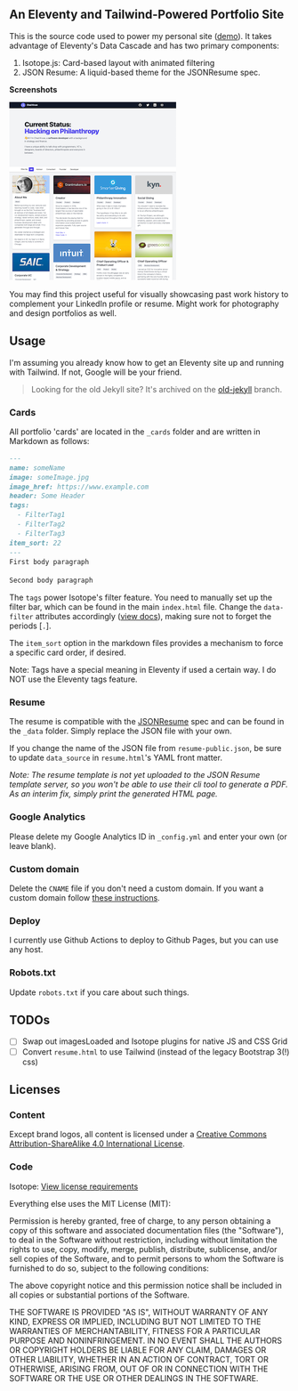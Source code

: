 ## An Eleventy and Tailwind-Powered Portfolio Site  
This is the source code used to power my personal site ([demo](http://www.chadkruse.com)). It takes advantage of Eleventy's Data Cascade and has two primary components:  

1. Isotope.js: Card-based layout with animated filtering  
2. JSON Resume: A liquid-based theme for the JSONResume spec.  

**Screenshots**  

![Screenshot](https://github.com/chadokruse/chadokruse.github.com/blob/main/src/images/screenshot.png?raw=true "Screenshot")

You may find this project useful for visually showcasing past work history to complement your LinkedIn profile or resume. Might work for photography and design portfolios as well.  

## Usage
I'm assuming you already know how to get an Eleventy site up and running with Tailwind. If not, Google will be your friend.

> Looking for the old Jekyll site? It's archived on the [old-jekyll](https://github.com/chadokruse/chadokruse.github.com/tree/old-jekyll) branch.

### Cards   
All portfolio 'cards' are located in the `_cards` folder and are written in Markdown as follows:

```markdown
---
name: someName  
image: someImage.jpg  
image_href: https://www.example.com  
header: Some Header  
tags:
  - FilterTag1
  - FilterTag2
  - FilterTag3
item_sort: 22
---
First body paragraph

Second body paragraph
```

The `tags` power Isotope's filter feature. You need to manually set up the filter bar, which can be found in the main `index.html` file. Change the `data-filter` attributes accordingly ([view docs](http://isotope.metafizzy.co/filtering.html#ui)), making sure not to forget the periods [`.`]. 

The `item_sort` option in the markdown files provides a mechanism to force a specific card order, if desired.  

Note: Tags have a special meaning in Eleventy if used a certain way. I do NOT use the Eleventy tags feature.

### Resume   
The resume is compatible with the [JSONResume](https://jsonresume.org/) spec and can be found in the `_data` folder. Simply replace the JSON file with your own.

If you change the name of the JSON file from `resume-public.json`, be sure to update `data_source` in `resume.html`'s YAML front matter.

*Note: The resume template is not yet uploaded to the JSON Resume template server, so you won't be able to use their cli tool to generate a PDF. As an interim fix, simply print the generated HTML page.*

### Google Analytics   
Please delete my Google Analytics ID in `_config.yml` and enter your own (or leave blank).

### Custom domain   
Delete the `CNAME` file if you don't need a custom domain. If you want a custom domain follow [these instructions](https://help.github.com/articles/setting-up-a-custom-domain-with-pages).

### Deploy   
I currently use Github Actions to deploy to Github Pages, but you can use any host.

### Robots.txt   
Update `robots.txt` if you care about such things.

## TODOs 
- [ ] Swap out imagesLoaded and Isotope plugins for native JS and CSS Grid
- [ ] Convert `resume.html` to use Tailwind (instead of the legacy Bootstrap 3(!) css)

## Licenses  
### Content   
Except brand logos, all content is licensed under a [Creative Commons Attribution-ShareAlike 4.0 International License](http://creativecommons.org/licenses/by-sa/4.0/).

### Code   
Isotope: [View license requirements](http://isotope.metafizzy.co/#license)

Everything else uses the MIT License (MIT):

Permission is hereby granted, free of charge, to any person obtaining a copy
of this software and associated documentation files (the "Software"), to deal
in the Software without restriction, including without limitation the rights
to use, copy, modify, merge, publish, distribute, sublicense, and/or sell
copies of the Software, and to permit persons to whom the Software is
furnished to do so, subject to the following conditions:

The above copyright notice and this permission notice shall be included in all
copies or substantial portions of the Software.

THE SOFTWARE IS PROVIDED "AS IS", WITHOUT WARRANTY OF ANY KIND, EXPRESS OR
IMPLIED, INCLUDING BUT NOT LIMITED TO THE WARRANTIES OF MERCHANTABILITY,
FITNESS FOR A PARTICULAR PURPOSE AND NONINFRINGEMENT. IN NO EVENT SHALL THE
AUTHORS OR COPYRIGHT HOLDERS BE LIABLE FOR ANY CLAIM, DAMAGES OR OTHER
LIABILITY, WHETHER IN AN ACTION OF CONTRACT, TORT OR OTHERWISE, ARISING FROM,
OUT OF OR IN CONNECTION WITH THE SOFTWARE OR THE USE OR OTHER DEALINGS IN THE
SOFTWARE.
